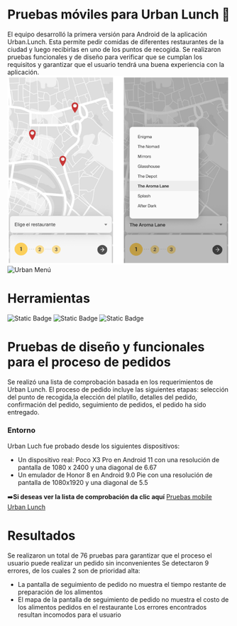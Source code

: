 # Pruebas móviles para Urban Lunch :iphone:
El equipo desarrolló la primera versión para Android de la aplicación Urban.Lunch. Esta permite pedir comidas de diferentes restaurantes de la ciudad y luego recibirlas en uno de los puntos de recogida. Se realizaron pruebas funcionales y de diseño para verificar que se cumplan los requisitos y garantizar que el usuario tendrá una buena experiencia con la aplicación.
![Urban Lunch](https://github.com/Andrea-Pozas/Pruebas-m-viles-para-Urban-Lunch/blob/main/images/Urban%20Lunch.png) ![Urban Menú](https://github.com/Andrea-Pozas/Pruebas-m-viles-para-Urban-Lunch/blob/main/images/Men%C3%BA.png)
# Herramientas 
![Static Badge](https://img.shields.io/badge/Excel-black?style=for-the-badge&logoColor=white&color=%233CB371) ![Static Badge](https://img.shields.io/badge/Jira-%230052CC?style=for-the-badge) ![Static Badge](https://img.shields.io/badge/Android%20Studio-%20%233DDC84?style=for-the-badge&logo=androidstudio&logoColor=black)

# Pruebas de diseño y funcionales para el proceso de pedidos
Se realizó una lista de comprobación basada en los requerimientos de Urban Lunch. El proceso de pedido incluye las siguientes etapas: selección del punto de recogida,la elección del platillo, detalles del pedido, confirmación del pedido, seguimiento de pedidos, el pedido ha sido entregado. 
### Entorno
Urban Luch fue probado desde los siguientes dispositivos: 
- Un dispositivo real: Poco X3 Pro en Android 11 con una resolución de pantalla de 1080 x 2400 y una diagonal de 6.67
- Un emulador de Honor 8 en Android 9.0 Pie con una resolución de pantalla de 1080x1920 y una diagonal de 5.5

:arrow_right:__Si deseas ver la lista de comprobación da clic aquí__ [Pruebas mobile Urban Lunch](https://docs.google.com/spreadsheets/d/1u3AQntena8HXTIBit_SeZWKcM4wULSjM/edit?usp=sharing&ouid=103915261935983096380&rtpof=true&sd=true)

# Resultados
Se realizaron un total de 76 pruebas para garantizar que el proceso el usuario puede realizar un pedido sin inconvenientes Se detectaron 9 errores, de los cuales 2 son de prioridad alta:
- La pantalla de seguimiento de pedido no muestra el tiempo restante de preparación de los alimentos
- El mapa de la pantalla de seguimiento de pedido no muestra el costo de los alimentos pedidos en el restaurante
Los errores encontrados resultan incomodos para el usuario 
